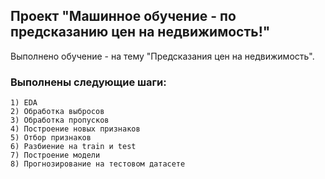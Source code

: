 ## Проект "Машинное обучение - по предсказанию цен на недвижимость!"

Выполнено обучение - на тему "Предсказания цен на недвижимость". 

### Выполнены следующие шаги:

```
1) EDA
2) Обработка выбросов
3) Обработка пропусков
4) Построение новых признаков
5) Отбор признаков
6) Разбиение на train и test
7) Построение модели
8) Прогнозирование на тестовом датасете
```
